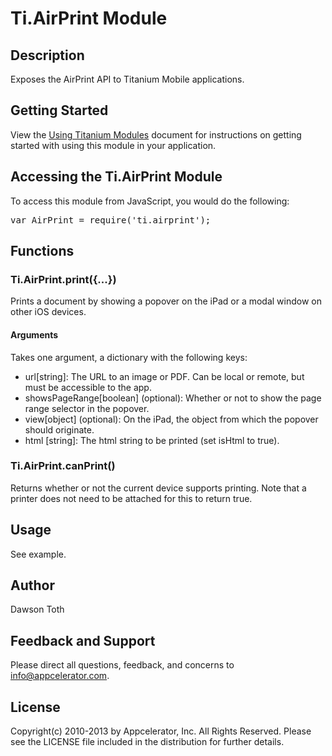 # Ti.AirPrint Module

## Description

Exposes the AirPrint API to Titanium Mobile applications.

## Getting Started

View the [Using Titanium Modules](http://docs.appcelerator.com/titanium/latest/#!/guide/Using_Titanium_Modules) document for instructions on getting
started with using this module in your application.

## Accessing the Ti.AirPrint Module

To access this module from JavaScript, you would do the following:

<pre>var AirPrint = require('ti.airprint');</pre>

## Functions

### Ti.AirPrint.print({...})

Prints a document by showing a popover on the iPad or a modal window on other iOS devices.

#### Arguments

Takes one argument, a dictionary with the following keys:

* url[string]: The URL to an image or PDF. Can be local or remote, but must be accessible to the app.
* showsPageRange[boolean] (optional): Whether or not to show the page range selector in the popover.
* view[object] (optional): On the iPad, the object from which the popover should originate.
* html [string]: The html string to be printed (set isHtml to true).

### Ti.AirPrint.canPrint()

Returns whether or not the current device supports printing. Note that a printer does not need to be attached for this to return true.

## Usage

See example.

## Author

Dawson Toth

## Feedback and Support

Please direct all questions, feedback, and concerns to [info@appcelerator.com](mailto:info@appcelerator.com?subject=iOS%20AirPrint%20Module).

## License

Copyright(c) 2010-2013 by Appcelerator, Inc. All Rights Reserved. Please see the LICENSE file included in the distribution for further details.
